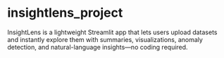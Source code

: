 # insightlens_project
InsightLens is a lightweight Streamlit app that lets users upload datasets and instantly explore them with summaries, visualizations, anomaly detection, and natural-language insights—no coding required.
